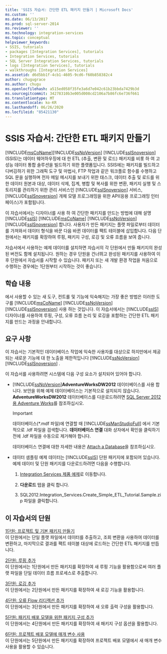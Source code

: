```yaml
---
title: 'SSIS 자습서: 간단한 ETL 패키지 만들기 | Microsoft Docs'
ms.custom: ''
ms.date: 06/13/2017
ms.prod: sql-server-2014
ms.reviewer: ''
ms.technology: integration-services
ms.topic: conceptual
helpviewer_keywords:
- SSIS, tutorials
- packages [Integration Services], tutorials
- Integration Services, tutorials
- SQL Server Integration Services, tutorials
- logs [Integration Services], tutorials
- walkthroughs [Integration Services]
ms.assetid: d6d5bb1f-4cb1-4605-9cd6-f60b858382c4
author: chugugrace
ms.author: chugu
ms.openlocfilehash: a515ed058f35fe3a6d7e042c61b23bbda7429b3d
ms.sourcegitcommit: 34278310b3e005d008cd2106a7b86fc6e736f661
ms.translationtype: MT
ms.contentlocale: ko-KR
ms.lasthandoff: 06/26/2020
ms.locfileid: "85421130"
---
```

# <a name="ssis-tutorial-creating-a-simple-etl-package"></a>SSIS 자습서: 간단한 ETL 패키지 만들기
  [!INCLUDE[msCoName](../includes/msconame-md.md)][!INCLUDE[ssNoVersion](../includes/ssnoversion-md.md)] [!INCLUDE[ssISnoversion](../includes/ssisnoversion-md.md)] (SSIS)는 데이터 웨어하우징에 대 한 ETL (추출, 변환 및 로드) 패키지를 비롯 하 여 고성능 데이터 통합 솔루션을 빌드하기 위한 플랫폼입니다. SSIS에는 패키지를 빌드하고 디버깅하기 위한 그래픽 도구 및 마법사, FTP 작업과 같은 워크플로 함수를 수행하고 SQL 문을 실행하며 전자 메일 메시지를 보내기 위한 태스크, 데이터 추출 및 로드를 위한 데이터 원본과 대상, 데이터 삭제, 집계, 병합 및 복사를 위한 변환, 패키지 실행 및 스토리지를 관리하기 위한 관리 서비스인 [!INCLUDE[ssISnoversion](../includes/ssisnoversion-md.md)] 서비스, [!INCLUDE[ssISnoversion](../includes/ssisnoversion-md.md)] 개체 모델 프로그래밍을 위한 API(응용 프로그래밍 인터페이스)가 포함됩니다.  
  
 이 자습서에서는 디자이너를 사용 하 여 간단한 패키지를 만드는 방법에 대해 설명 [!INCLUDE[ssIS](../includes/ssis-md.md)] [!INCLUDE[msCoName](../includes/msconame-md.md)] [!INCLUDE[ssNoVersion](../includes/ssnoversion-md.md)] [!INCLUDE[ssISnoversion](../includes/ssisnoversion-md.md)] 합니다. 사용자가 만든 패키지는 플랫 파일로부터 데이터를 가져와서 데이터 형식을 바꾼 다음 바뀐 데이터를 팩트 테이블에 삽입합니다. 다음 단원에서는 패키지를 확장하여 루핑, 패키지 구성, 로깅 및 오류 흐름을 보여 줍니다.  
  
 자습서에서 사용하는 예제 데이터를 설치하면 자습서의 각 단원에서 만들 패키지의 완성된 버전도 함께 설치됩니다. 원하는 경우 단원을 건너뛰고 완성된 패키지를 사용하여 이후 단원에서 자습서를 시작할 수 있습니다. 패키지 또는 새 개발 환경 작업을 처음으로 수행하는 경우에는 1단원부터 시작하는 것이 좋습니다.  
  
## <a name="what-you-will-learn"></a>학습 내용  
 에서 사용할 수 있는 새 도구, 컨트롤 및 기능에 익숙해지는 가장 좋은 방법은 이러한 도구를 [!INCLUDE[msCoName](../includes/msconame-md.md)] [!INCLUDE[ssNoVersion](../includes/ssnoversion-md.md)] [!INCLUDE[ssISnoversion](../includes/ssisnoversion-md.md)] 사용 하는 것입니다. 이 자습서에서는 [!INCLUDE[ssIS](../includes/ssis-md.md)] 디자이너를 사용하여 루핑, 구성, 오류 흐름 논리 및 로깅을 포함하는 간단한 ETL 패키지를 만드는 과정을 안내합니다.  
  
## <a name="requirements"></a>요구 사항  
 이 자습서는 기본적인 데이터베이스 작업에 익숙한 사용자를 대상으로 하지만에서 제공 되는 새로운 기능에 대 한 노출을 제한적입니다 [!INCLUDE[ssNoVersion](../includes/ssnoversion-md.md)] [!INCLUDE[ssISnoversion](../includes/ssisnoversion-md.md)] .  
  
 이 자습서를 사용하려면 시스템에 다음 구성 요소가 설치되어 있어야 합니다.  
  
-   [!INCLUDE[ssNoVersion](../includes/ssnoversion-md.md)]**AdventureWorksDW2012** 데이터베이스를 사용 합니다. 보안을 위해 예제 데이터베이스는 기본적으로 설치되지 않습니다. **AdventureWorksDW2012** 데이터베이스를 다운로드하려면 [SQL Server 2012용 Adventure Works](https://go.microsoft.com/fwlink/?LinkId=275026)를 참조하십시오.  
  
    > [!IMPORTANT]  
    >  데이터베이스(\*.mdf 파일)에 연결할 때 [!INCLUDE[ssManStudioFull](../includes/ssmanstudiofull-md.md)] 에서 기본적으로 .ldf 파일을 검색합니다. **데이터베이스 연결** 대화 상자에서 확인을 클릭하기 전에 .ldf 파일을 수동으로 제거해야 합니다.  
    >   
    >  데이터베이스 연결에 대한 자세한 내용은 [Attach a Database](../relational-databases/databases/attach-a-database.md)을 참조하십시오.  
  
-   데이터 샘플링 예제 데이터는 [!INCLUDE[ssIS](../includes/ssis-md.md)] 단원 패키지에 포함되어 있습니다. 예제 데이터 및 단원 패키지를 다운로드하려면 다음을 수행합니다.  
  
    1.  [Integration Services 제품 예제](https://go.microsoft.com/fwlink/?LinkId=275027)로 이동합니다.  
  
    2.  **다운로드** 탭을 클릭 합니다.  
  
    3.  SQL2012.Integration_Services.Create_Simple_ETL_Tutorial.Sample.zip 파일을 클릭합니다.  
  
## <a name="lessons-in-this-tutorial"></a>이 자습서의 단원  
 [1단원: 프로젝트 및 기본 패키지 만들기](lesson-1-create-a-project-and-basic-package-with-ssis.md)  
 이 단원에서는 단일 플랫 파일에서 데이터를 추출하고, 조회 변환을 사용하여 데이터를 변환하고, 마지막으로 결과를 팩트 테이블 대상에 로드하는 간단한 ETL 패키지를 만듭니다.  
  
 [2단원: 루핑 추가](lesson-2-adding-looping-with-ssis.md)  
 이 단원에서는 1단원에서 만든 패키지를 확장하여 새 루핑 기능을 활용함으로써 여러 플랫 파일을 단일 데이터 흐름 프로세스로 추출합니다.  
  
 [3단원: 로깅 추가](lesson-3-add-logging-with-ssis.md)  
 이 단원에서는 2단원에서 만든 패키지를 확장하여 새 로깅 기능을 활용합니다.  
  
 [4단원: 오류 Flow 리디렉션 추가](lesson-4-add-error-flow-redirection-with-ssis.md)  
 이 단원에서는 3단원에서 만든 패키지를 확장하여 새 오류 출력 구성을 활용합니다.  
  
 [5단원: 패키지 배포 모델을 위한 패키지 구성 추가](lesson-5-add-ssis-package-configurations-for-the-package-deployment-model.md)  
 이 단원에서는 4단원에서 만든 패키지를 확장하여 새 패키지 구성 옵션을 활용합니다.  
  
 [6단원: 프로젝트 배포 모델에 매개 변수 사용](lesson-6-using-parameters-with-the-project-deployment-model-in-ssis.md)  
 이 단원에서는 5단원에서 만든 패키지를 확장하여 프로젝트 배포 모델에서 새 매개 변수 사용을 활용할 수 있습니다.  
  
  

